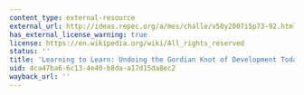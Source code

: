 ```yaml
---
content_type: external-resource
external_url: http://ideas.repec.org/a/mes/challe/v50y2007i5p73-92.html
has_external_license_warning: true
license: https://en.wikipedia.org/wiki/All_rights_reserved
status: ''
title: 'Learning to Learn: Undoing the Gordian Knot of Development Today'
uid: 4ca47ba6-6c13-4e40-b8da-a17d15da8ec2
wayback_url: ''
---
```

